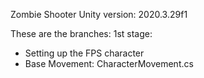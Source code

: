 Zombie Shooter 
Unity version: 2020.3.29f1

These are the branches:
1st stage:
- Setting up the FPS character
- Base Movement: CharacterMovement.cs

